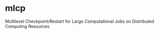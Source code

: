 # mlcp
Multilevel Checkpoint/Restart for Large Computational Jobs on Distributed Computing Resources
